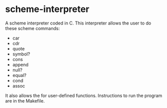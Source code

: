# scheme-interpreter
A scheme interpreter coded in C.
This interpreter allows the user to do these scheme commands:
* car
* cdr
* quote
* symbol?
* cons
* append
* null?
* equal?
* cond
* assoc

It also allows the for user-defined functions.  Instructions to run the program are in the Makefile.

